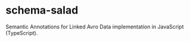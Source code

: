 # schema-salad

Semantic Annotations for Linked Avro Data implementation in JavaScript (TypeScript).
